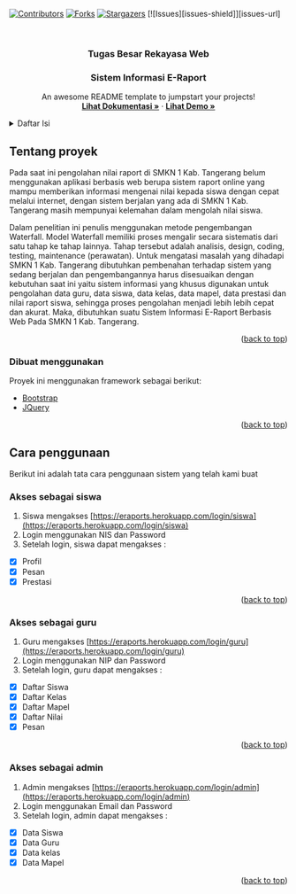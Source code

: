 <div id="top"></div>
<!--
*** Thanks for checking out the Best-README-Template. If you have a suggestion
*** that would make this better, please fork the repo and create a pull request
*** or simply open an issue with the tag "enhancement".
*** Don't forget to give the project a star!
*** Thanks again! Now go create something AMAZING! :D
-->



<!-- PROJECT SHIELDS -->
<!--
*** I'm using markdown "reference style" links for readability.
*** Reference links are enclosed in brackets [ ] instead of parentheses ( ).
*** See the bottom of this document for the declaration of the reference variables
*** for contributors-url, forks-url, etc. This is an optional, concise syntax you may use.
*** https://www.markdownguide.org/basic-syntax/#reference-style-links
-->
[![Contributors][contributors-shield]][contributors-url]
[![Forks][forks-shield]][forks-url]
[![Stargazers][stars-shield]][stars-url]
[![Issues][issues-shield]][issues-url]



<!-- PROJECT LOGO -->
<br />
<div align="center">

  <h3 align="center">Tugas Besar Rekayasa Web</h3>
  <h3 align="center">Sistem Informasi E-Raport</h3>

  <p align="center">
    An awesome README template to jumpstart your projects!
    <br />
    <a href="https://github.com/yusufadji/tubes-rekayasa-web"><strong>Lihat Dokumentasi »</strong></a>
    ·
    <a href="https://eraports.herokuapp.com/"><strong>Lihat Demo »</strong></a>
  </p>
</div>

<!-- TABLE OF CONTENTS -->
<details>
  <summary>Daftar Isi</summary>
  <ol>
    <li>
      <a href="tentang-proyek">Tentang proyek</a>
      <ul>
        <li><a href="#dibuat-menggunakan">Dibuat menggunakan</a></li>
      </ul>
    </li>
    <li>
      <a href="#cara-penggunaan">Cara penggunaan</a>
      <ul>
        <li><a href="#akses-sebagai-siswa">Akses sebagai siswa</a></li>
        <li><a href="#akses-sebagai-guru">Akses sebagai guru</a></li>
        <li><a href="#akses-sebagai-admin">Akses sebagai admin</a></li>
      </ul>
    </li>
  </ol>
</details>



<!-- ABOUT THE PROJECT -->
## Tentang proyek

Pada saat ini pengolahan nilai raport di SMKN 1 Kab. Tangerang belum menggunakan aplikasi berbasis web berupa sistem raport online yang mampu memberikan informasi mengenai nilai kepada siswa dengan cepat melalui internet, dengan sistem berjalan yang ada di SMKN 1 Kab. Tangerang masih mempunyai kelemahan dalam mengolah nilai siswa. 

Dalam penelitian ini penulis menggunakan metode pengembangan Waterfall. Model Waterfall memiliki proses mengalir secara sistematis dari satu tahap ke tahap lainnya. Tahap tersebut adalah analisis, design, coding, testing, maintenance (perawatan). Untuk mengatasi masalah yang dihadapi SMKN 1 Kab. Tangerang dibutuhkan pembenahan terhadap sistem yang sedang berjalan dan pengembangannya harus disesuaikan dengan kebutuhan saat ini yaitu sistem informasi yang khusus digunakan untuk pengolahan data guru, data siswa, data kelas, data mapel, data prestasi dan nilai raport siswa, sehingga proses pengolahan menjadi lebih lebih cepat dan akurat. Maka, dibutuhkan suatu Sistem Informasi E-Raport Berbasis Web Pada SMKN 1 Kab. Tangerang.

<p align="right">(<a href="#top">back to top</a>)</p>

### Dibuat menggunakan

Proyek ini menggunakan framework sebagai berikut:

* [Bootstrap](https://getbootstrap.com)
* [JQuery](https://jquery.com)

<p align="right">(<a href="#top">back to top</a>)</p>


<!-- GETTING STARTED -->
## Cara penggunaan

Berikut ini adalah tata cara penggunaan sistem yang telah kami buat

### Akses sebagai siswa

1. Siswa mengakses [https://eraports.herokuapp.com/login/siswa](https://eraports.herokuapp.com/login/siswa)
2. Login menggunakan NIS dan Password
3. Setelah login, siswa dapat mengakses :
- [x] Profil
- [x] Pesan
- [x] Prestasi

<p align="right">(<a href="#top">back to top</a>)</p>

### Akses sebagai guru

1. Guru mengakses [https://eraports.herokuapp.com/login/guru](https://eraports.herokuapp.com/login/guru)
2. Login menggunakan NIP dan Password
3. Setelah login, guru dapat mengakses :
- [x] Daftar Siswa
- [x] Daftar Kelas
- [x] Daftar Mapel
- [x] Daftar Nilai
- [x] Pesan

<p align="right">(<a href="#top">back to top</a>)</p>

### Akses sebagai admin

1. Admin mengakses [https://eraports.herokuapp.com/login/admin](https://eraports.herokuapp.com/login/admin)
2. Login menggunakan Email dan Password
3. Setelah login, admin dapat mengakses :
- [x] Data Siswa
- [x] Data Guru
- [x] Data kelas
- [x] Data Mapel

<p align="right">(<a href="#top">back to top</a>)</p>

<!-- MARKDOWN LINKS & IMAGES -->
<!-- https://www.markdownguide.org/basic-syntax/#reference-style-links -->
[contributors-shield]: https://img.shields.io/github/contributors/yusufadji/tubes-rekayasa-web.svg?style=for-the-badge
[contributors-url]: https://github.com/yusufadji/tubes-rekayasa-web/graphs/contributors
[forks-shield]: https://img.shields.io/github/forks/yusufadji/tubes-rekayasa-web.svg?style=for-the-badge
[forks-url]: https://github.com/yusufadji/tubes-rekayasa-web/network/members
[stars-shield]: https://img.shields.io/github/stars/yusufadji/tubes-rekayasa-web.svg?style=for-the-badge
[stars-url]: https://github.com/yusufadji/tubes-rekayasa-web/stargazers
